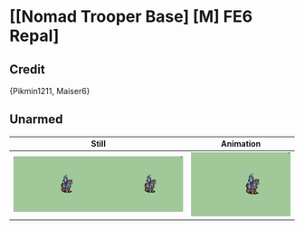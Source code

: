 # [\[Nomad Trooper Base\] \[M\] FE6 Repal]

## Credit

{Pikmin1211, Maiser6}
	
## Unarmed

| Still | Animation |
| :---: | :-------: |
| ![Unarmed still](./Unarmed_000.png) | ![Unarmed animation](./Unarmed.gif) |
